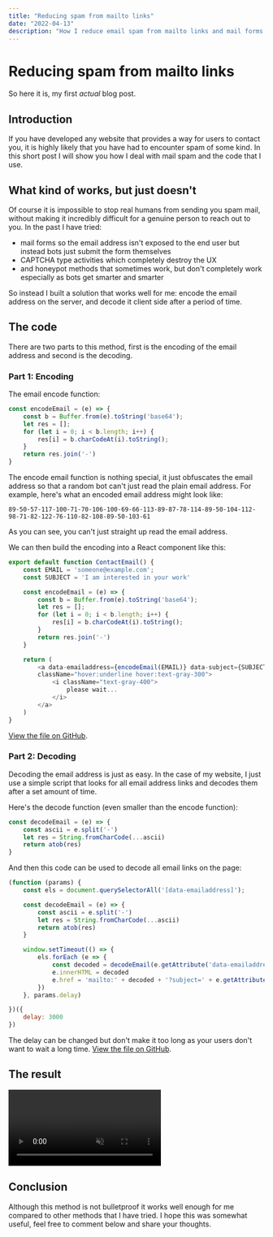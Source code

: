 ```yaml
---
title: "Reducing spam from mailto links"
date: "2022-04-13"
description: "How I reduce email spam from mailto links and mail forms on my website"
---
```


# Reducing spam from mailto links

So here it is, my first *actual* blog post.

## Introduction
If you have developed any website that provides a way for users to contact you, it is highly likely that you have had to encounter spam of some kind. In this short post I will show you how I deal with mail spam and the code that I use.

## What kind of works, but just doesn't
Of course it is impossible to stop real humans from sending you spam mail, without making it incredibly difficult for a genuine person to reach out to you. In the past I have tried:
- mail forms so the email address isn't exposed to the end user but instead bots just submit the form themselves
- CAPTCHA type activities which completely destroy the UX
- and honeypot methods that sometimes work, but don't completely work especially as bots get smarter and smarter
  
So instead I built a solution that works well for me: encode the email address on the server, and decode it client side after a period of time.

## The code
There are two parts to this method, first is the encoding of the email address and second is the decoding. 

### Part 1: Encoding
The email encode function:
```js
const encodeEmail = (e) => {
    const b = Buffer.from(e).toString('base64');
    let res = [];
    for (let i = 0; i < b.length; i++) {
        res[i] = b.charCodeAt(i).toString();
    } 
    return res.join('-')
}
```
The encode email function is nothing special, it just obfuscates the email address so that a random bot can't just read the plain email address.
For example, here's what an encoded email address might look like:
```whatever
89-50-57-117-100-71-70-106-100-69-66-113-89-87-78-114-89-50-104-112-98-71-82-122-76-110-82-108-89-50-103-61
```
As you can see, you can't just straight up read the email address.

We can then build the encoding into a React component like this:
```js
export default function ContactEmail() {
    const EMAIL = 'someone@example.com';
    const SUBJECT = 'I am interested in your work'

    const encodeEmail = (e) => {
        const b = Buffer.from(e).toString('base64');
        let res = [];
        for (let i = 0; i < b.length; i++) {
            res[i] = b.charCodeAt(i).toString();
        } 
        return res.join('-')
    }

    return (
        <a data-emailaddress={encodeEmail(EMAIL)} data-subject={SUBJECT}
        className="hover:underline hover:text-gray-300">
            <i className="text-gray-400">
                please wait...
            </i>
        </a>
    )
}
```
[View the file on GitHub](https://github.com/JackChilds/website/blob/eb6919cba25e25374a398f468f0b81594591652b/components/contact_email.js).


### Part 2: Decoding
Decoding the email address is just as easy. In the case of my website, I just use a simple script that looks for all email address links and decodes them after a set amount of time.

Here's the decode function (even smaller than the encode function):
```js
const decodeEmail = (e) => {
    const ascii = e.split('-')
    let res = String.fromCharCode(...ascii)
    return atob(res)
}
```
And then this code can be used to decode all email links on the page:
```js
(function (params) {
    const els = document.querySelectorAll('[data-emailaddress]');

    const decodeEmail = (e) => {
        const ascii = e.split('-')
        let res = String.fromCharCode(...ascii)
        return atob(res)
    }

    window.setTimeout(() => {
        els.forEach (e => {
            const decoded = decodeEmail(e.getAttribute('data-emailaddress'))
            e.innerHTML = decoded
            e.href = 'mailto:' + decoded + '?subject=' + e.getAttribute('data-subject')
        })
    }, params.delay)

})({
    delay: 3000
})
```
The delay can be changed but don't make it too long as your users don't want to wait a long time.
[View the file on GitHub](https://github.com/JackChilds/website/blob/eb6919cba25e25374a398f468f0b81594591652b/public/scripts/main.js).

## The result
<video muted autoplay controls>
    <source src="/assets/posts/reducing_spam_from_mailto_links/result.mp4" type="video/mp4" />
    Unable to show video of result
</video>

## Conclusion
Although this method is not bulletproof it works well enough for me compared to other methods that I have tried.
I hope this was somewhat useful, feel free to comment below and share your thoughts.